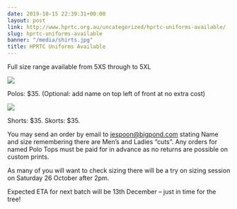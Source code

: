 ```yaml
---
date: 2019-10-15 22:39:31+00:00
layout: post
link: http://www.hprtc.org.au/uncategorized/hprtc-uniforms-available/
slug: hprtc-uniforms-available
banner: "/media/shirts.jpg"
title: HPRTC Uniforms Available
---
```


Full size range available from 5XS through to 5XL

![](/media/shirts.jpg)

Polos: $35. (Optional: add name on top left of front at no extra cost)

![](/media/shorts.jpg)

Shorts: $35. Skorts: $35.

You may send an order by email to jespoon@bigpond.com stating Name and size remembering there are Men’s and Ladies “cuts”.  Any orders for named Polo Tops must be paid for in advance as no returns are possible on custom prints.

As many of you will want to check sizing there will be a try on sizing session on Saturday 26 October after 2pm.

Expected ETA for next batch will be 13th December – just in time for the tree!


